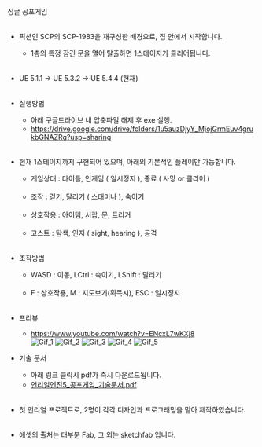 싱글 공포게임<br><br>

- 픽션인 SCP의 SCP-1983을 재구성한 배경으로, 집 안에서 시작합니다.<br>
	- 1층의 특정 잠긴 문을 열어 탈출하면 1스테이지가 클리어됩니다.<br><br>

- UE 5.1.1 -> UE 5.3.2 -> UE 5.4.4 (현재)<br><br>

- 실행방법<br>
	- 아래 구글드라이브 내 압축파일 해제 후 exe 실행.<br>
	- https://drive.google.com/drive/folders/1u5auzDjyY_MjojGrmEuv4grukbGNAZRq?usp=sharing<br><br>

- 현재 1스테이지까지 구현되어 있으며, 아래의 기본적인 플레이만 가능합니다.<br>
    - 게임상태 : 타이틀, 인게임 ( 일시정지 ), 종료 ( 사망 or 클리어 )<br><br>
   	- 조작 : 걷기, 달리기 ( 스태미나 ), 숙이기<br><br>
  	- 상호작용 : 아이템, 서랍, 문, 트리거<br><br>
  	- 고스트 : 탐색, 인지 ( sight, hearing ), 공격<br><br>
	
- 조작방법<br>
	- WASD : 이동, LCtrl : 숙이기, LShift : 달리기<br><br>
	- F : 상호작용, M : 지도보기(획득시), ESC : 일시정지<br><br>

- 프리뷰<br>
	- https://www.youtube.com/watch?v=ENcxL7wKXj8<br>
	![Gif_1](https://github.com/user-attachments/assets/bd2bd75f-d24c-4fd5-a075-8399f6eb7300)
	![Gif_2](https://github.com/user-attachments/assets/3469f01b-d25a-4738-abb6-9f46c3661995)
	![Gif_3](https://github.com/user-attachments/assets/cb1401e9-499a-44c7-892e-1d381c105fea)
	![Gif_4](https://github.com/user-attachments/assets/01924012-172c-44e0-982f-5ac0bb5850b2)
	![Gif_5](https://github.com/user-attachments/assets/6613d846-274e-48e2-bbc8-0c49847f4d0f)

	

- 기술 문서
	- 아래 링크 클릭시 pdf가 즉시 다운로드됩니다.<br> 	
	- [언리얼엔진5_공포게임_기술문서.pdf](https://github.com/user-attachments/files/22330252/5_.pdf)<br><br>

- 첫 언리얼 프로젝트로, 2명이 각각 디자인과 프로그래밍을 맡아 제작하였습니다.<br><br>

- 애셋의 출처는 대부분 Fab, 그 외는 sketchfab 입니다.
